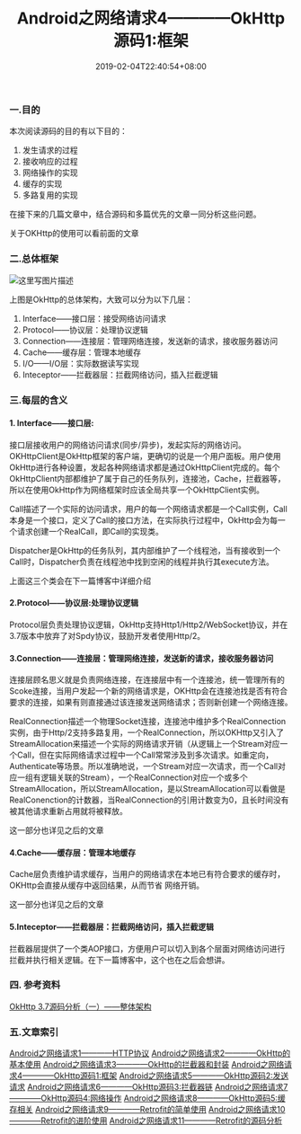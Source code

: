 ﻿---
title: "Android之网络请求4————OkHttp源码1:框架"
date: 2019-02-04T22:40:54+08:00
draft: false
categories: ["Android","Android之网络请求"]
tags: ["Android","网络"]
---

### 一.目的
本次阅读源码的目的有以下目的：

1. 发生请求的过程
2. 接收响应的过程
3. 网络操作的实现
4. 缓存的实现
5. 多路复用的实现

在接下来的几篇文章中，结合源码和多篇优先的文章一同分析这些问题。

关于OKHttp的使用可以看前面的文章
### 二.总体框架
![这里写图片描述](https://imgconvert.csdnimg.cn/aHR0cDovL2F0YTItaW1nLmNuLWhhbmd6aG91LmltZy1wdWIuYWxpeXVuLWluYy5jb20vZjZlMmFjMzA0ZWUyMjg5MWVjYTRhZDEyMTg2MDIwNDQucG5n?x-oss-process=image/format,png)

上图是OkHttp的总体架构，大致可以分为以下几层：

1. Interface——接口层：接受网络访问请求
2. Protocol——协议层：处理协议逻辑
3. Connection——连接层：管理网络连接，发送新的请求，接收服务器访问
4. Cache——缓存层：管理本地缓存
5.  I/O——I/O层：实际数据读写实现 
6. Inteceptor——拦截器层：拦截网络访问，插入拦截逻辑

### 三.每层的含义
#### 1. Interface——接口层:
接口层接收用户的网络访问请求(同步/异步)，发起实际的网络访问。OKHttpClient是OkHttp框架的客户端，更确切的说是一个用户面板。用户使用OkHttp进行各种设置，发起各种网络请求都是通过OkHttpClient完成的。每个OkHttpClient内部都维护了属于自己的任务队列，连接池，Cache，拦截器等，所以在使用OkHttp作为网络框架时应该全局共享一个OkHttpClient实例。

Call描述了一个实际的访问请求，用户的每一个网络请求都是一个Call实例，Call本身是一个接口，定义了Call的接口方法，在实际执行过程中，OkHttp会为每一个请求创建一个RealCall，即Call的实现类。

Dispatcher是OkHttp的任务队列，其内部维护了一个线程池，当有接收到一个Call时，Dispatcher负责在线程池中找到空闲的线程并执行其execute方法。

上面这三个类会在下一篇博客中详细介绍

#### 2.Protocol——协议层:处理协议逻辑
Protocol层负责处理协议逻辑，OkHttp支持Http1/Http2/WebSocket协议，并在3.7版本中放弃了对Spdy协议，鼓励开发者使用Http/2。

#### 3.Connection——连接层：管理网络连接，发送新的请求，接收服务器访问
连接层顾名思义就是负责网络连接，在连接层中有一个连接池，统一管理所有的Scoke连接，当用户发起一个新的网络请求是，OKHttp会在连接池找是否有符合要求的连接，如果有则直接通过该连接发送网络请求；否则新创建一个网络连接。

RealConnection描述一个物理Socket连接，连接池中维护多个RealConnection实例，由于Http/2支持多路复用，一个RealConnection，所以OKHttp又引入了StreamAllocation来描述一个实际的网络请求开销（从逻辑上一个Stream对应一个Call，但在实际网络请求过程中一个Call常常涉及到多次请求。如重定向，Authenticate等场景。所以准确地说，一个Stream对应一次请求，而一个Call对应一组有逻辑关联的Stream），一个RealConnection对应一个或多个StreamAllocation，所以StreamAllocation，是以StreamAllocation可以看做是RealConenction的计数器，当RealConnection的引用计数变为0，且长时间没有被其他请求重新占用就将被释放。

这一部分也详见之后的文章
#### 4.Cache——缓存层：管理本地缓存
Cache层负责维护请求缓存，当用户的网络请求在本地已有符合要求的缓存时，OKHttp会直接从缓存中返回结果，从而节省 网络开销。

这一部分也详见之后的文章

#### 5.Inteceptor——拦截器层：拦截网络访问，插入拦截逻辑
拦截器层提供了一个类AOP接口，方便用户可以切入到各个层面对网络访问进行拦截并执行相关逻辑。在下一篇博客中，这个也在之后会想讲。

### 四. 参考资料
[OkHttp 3.7源码分析（一）——整体架构](https://yq.aliyun.com/articles/78105?spm=a2c4e.11153940.blogcont78101.12.7c213cbf85V2v2#9)

### 五.文章索引
[Android之网络请求1————HTTP协议](https://blog.csdn.net/qq_38499859/article/details/82153094)
[Android之网络请求2————OkHttp的基本使用](https://blog.csdn.net/qq_38499859/article/details/82290738)
[Android之网络请求3————OkHttp的拦截器和封装](https://blog.csdn.net/qq_38499859/article/details/82355954)
[Android之网络请求4————OkHttp源码1:框架](https://blog.csdn.net/qq_38499859/article/details/82469295)
[Android之网络请求5————OkHttp源码2:发送请求](https://blog.csdn.net/qq_38499859/article/details/82561675)
[Android之网络请求6————OkHttp源码3:拦截器链](https://blog.csdn.net/qq_38499859/article/details/82630630)
[Android之网络请求7————OkHttp源码4:网络操作](https://blog.csdn.net/qq_38499859/article/details/82745671)
[Android之网络请求8————OkHttp源码5:缓存相关](https://blog.csdn.net/qq_38499859/article/details/82778955)
[Android之网络请求9————Retrofit的简单使用](https://blog.csdn.net/qq_38499859/article/details/82807496)
[Android之网络请求10————Retrofit的进阶使用](https://blog.csdn.net/qq_38499859/article/details/83010604)
[Android之网络请求11————Retrofit的源码分析](https://blog.csdn.net/qq_38499859/article/details/83042782)

